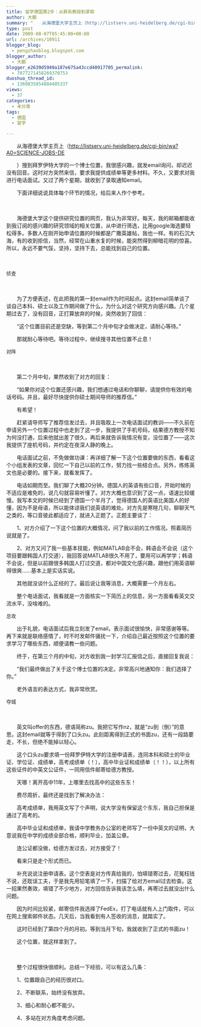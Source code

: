 ```yaml
---
title: 留学德国第2步：从联系教授到录取
author: 大鹏
summary: "　　从海德堡大学主页上（http://listserv.uni-heidelberg.de/cgi-bin/wa?A0=SCIENCE-JOBS-DE"
type: post
date: 2009-08-07T05:45:00+00:00
url: /archives/10911
blogger_blog:
  - pengzhaoblog.blogspot.com
blogger_author:
  - 大鹏
blogger_e2639d5949a187e675a43ccd40917705_permalink:
  - 7077271458269370753
duoshuo_thread_id:
  - 1360835854884405337
views:
  - 37
categories:
  - 未分类
tags:
  - 德国
  - 留学

---
```

　　从海德堡大学主页上（http://listserv.uni-heidelberg.de/cgi-bin/wa?A0=SCIENCE-JOBS-DE
  
　　）搜到拜罗伊特大学的一个博士位置，我很感兴趣，就发email询问，却迟迟没有回音。这时对方突然来信，要求我提供成绩单等更多材料。不久，又要求对我进行电话面试。又过了两个星期，就收到了录取通知email。
  
　　下面详细说说具体每个环节的情况，给后来人作个参考。
  
　　
  
　　海德堡大学这个提供研究位置的网页，我认为非常好。每天，我的邮箱都能收到我订阅的感兴趣的研究领域的相关位置，从中进行筛选，比用google海选要轻松得多。多数人在刚开始申请位置的时候都是广撒英雄帖，我也一样。有的石沉大海，有的收到拒信，当然，经常在山重水复的时候，能突然得到柳暗花明的惊喜。所以，永远不要气馁，坚持，坚持下去，总能找到自己的位置。
  
　　
  
<span style="font-size:small;">侦查</span>
  
　　
  
　　为了方便表述，在此把我的第一封email作为时间起点。这封email简单谈了谈自己本科、硕士以及工作期间做了什么，为什么对这个研究方向感兴趣。几个星期过去了，没有回音，正打算放弃的时候，突然收到了回信：
  
　　“这个位置目前还是空缺，等到第二个月中旬才会做决定，请耐心等待。”
  
　　那就耐心等待吧。等待过程中，继续搜寻其他位置不止息！

<span style="font-size:small;">对阵</span>
  
　　
  
　　第二个月中旬，果然收到了对方的回复：
  
　　“如果你对这个位置还感兴趣，我们想通过电话和你聊聊，请提供你有效的电话号码。并且，最好尽快提供你硕士期间导师的推荐信。”
  
　　有希望！
  
　　赶紧请导师写了推荐信发过去，并且吸取上一次电话面试的教训——不久前在申请另外一个位置过程中也走到了这一步，我提供了手机号码，结果德方教授不知为何没打通，后来他就出差了很久，再后来就告诉我情况有变，没位置了——这次我提供了座机号码，并约定在夜深人静的晚上。
  
　　电话面试之前，不免做做功课：再详细了解一下这个位置要做的东西，看看这个小组发表的文章，回忆一下自己以前的工作，努力找一些结合点。另外，练练英文也是必要的。接下来，就看发挥了。
  
　　电话如期而至。我们聊了大概20分钟。德国人的英语有些口音，开始时候的不适应是难免的，说几句就容易听懂了。对方大概也意识到了这一点，语速比较缓慢。我写本文的时候已经到了德国一个半月了，觉得德国人的英语比美国人的好懂，因为不是母语，所以能体谅我们说英语的难处。对方先是寒暄几句，聊聊天气之类的，等口音彼此都适应了，就进入正题了。正题主要谈了：
  
　　1、对方介绍了一下这个位置的大概情况，问了我以前的工作情况。照着简历说就是了。
  
　　2、对方又问了我一些基本技能，例如MATLAB会不会，韩语会不会说（这个项目要跟韩国人打交道），我回答说MATLAB很久不用了，要用可以再学学；韩语不会说，但是以前跟很多韩国人打过交道，都对中国文化感兴趣，跟他们用英语聊得很爽……基本上是实话实说。
  
　　其他就没谈什么正经的了。最后说让我等消息，大概需要一个月左右。
  
　　整个电话面试，我看就是一方面核实一下简历上的信息，另一方面看看英文交流水平，没啥难的。
  
<span style="font-size:small;">总攻</span>
  
　　出于礼貌，电话面试后我立刻发了email，表示面试很愉快，非常感谢等等。再下来就是联络感情了，时不时发邮件骚扰一下，介绍自己最近按照这个位置的要求学习了哪些东西，顺便请教一些问题。
  
　　终于，在第三个月的中旬，对方收到我一封学习汇报信之后，直接回复我说：
  
　　“我们最终做出了关于这个博士位置的决定。非常高兴地通知你：我们选择了你。”
  
　　老外语言的表达方式，我非常欣赏。

<span style="font-size:small;">夺城</span>
  
　　
  
　　英文叫offer的东西，德语简称zu。我把它写作nz，就是“zu到（倒）”的意思。这封email就等于得到了口头zu。此刻距离得到正式的书面zu，还有一段路要走，不长，但绝不能掉以轻心。
  
　　这个口头zu要求填一份拜罗伊特大学的注册申请表，连同本科和硕士的毕业证、学位证、成绩单，高考成绩单（！），高中毕业证和成绩单（！！），以上所有这些证件的中英文公证件，一同用信件邮寄给德方教授。
  
　　天哪！离开高中11年，上哪里去找高中的这些东东！
  
　　费尽周折，最终还是找到了解决办法：
  
　　高考成绩单，我用英文写了个声明，说大学没有保留这个东东，我自己担保是通过了高考的。
  
　　高中毕业证和成绩单，我请中学教务办公室的老师写了一份中英文的证明，大意说我在中学的成绩全部合格，顺利毕业，加盖公章。
  
　　连公证都没做，给德方发过去，对方接受了！
  
　　看来只是走个形式而已。
  
　　补充说说注册申请表。这个空表是对方传真给我的，怕填错寄过去，花冤枉钱不说，还耽误工夫，于是我先用铅笔填了一下，扫描了给对方email过去检查。这一招果然奏效，填错了不少地方，对方回信告诉我该怎么填，再寄过去就没出什么问题。
  
　　因为时间比较紧，邮寄信件我选择了FedEx，打了电话就有人上门取件，可以在网上搜索邮件状态。几天后，当我看到有人签收的消息，就踏实了。
  
　　这时已经到了第四个月的月初。等到当月下旬，我就收到了正式的书面zu！
  
　　这个位置，就这样拿到了。
  
　　
  
　　整个过程很快很顺利。总结一下经验，可以有这么几条：
  
　　1、位置跟自己的经历很对口。
  
　　2、不断联系，始终没有放弃。
  
　　3、细心和耐心都不能少。
  
　　4、多站在对方角度考虑问题。
